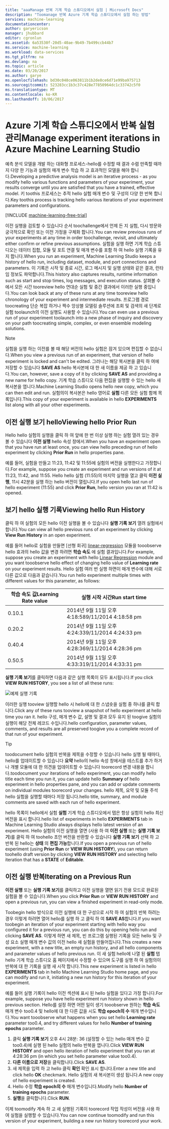 ```yaml
---
title: "aaaManage 반복 기계 학습 스튜디오에서 실험 | Microsoft Docs"
description: "Toomanage 반복 Azure 기계 학습 스튜디오에서 실험 하는 방법"
services: machine-learning
documentationcenter: 
author: garyericson
manager: jhubbard
editor: cgronlun
ms.assetid: 6a53530f-20d5-40ae-9b49-7b499ccb44b7
ms.service: machine-learning
ms.workload: data-services
ms.tgt_pltfrm: na
ms.devlang: na
ms.topic: article
ms.date: 03/20/2017
ms.author: garye
ms.openlocfilehash: bd30c048ce063811b1b2de8ce6d71e99ba975713
ms.sourcegitcommit: 523283cc1b3c37c428e77850964dc1c33742c5f0
ms.translationtype: MT
ms.contentlocale: ko-KR
ms.lasthandoff: 10/06/2017
---
```

# <a name="manage-experiment-iterations-in-azure-machine-learning-studio"></a><span data-ttu-id="3b613-103">Azure 기계 학습 스튜디오에서 반복 실험 관리</span><span class="sxs-lookup"><span data-stu-id="3b613-103">Manage experiment iterations in Azure Machine Learning Studio</span></span>
<span data-ttu-id="3b613-104">예측 분석 모델을 개발 하는 대화형 프로세스-hello를 수정할 때 결과 수렴 만족할 때까지 다양 한 기능과 실험의 매개 변수 학습 하 고 효과적인 모델을 해야 합니다.</span><span class="sxs-lookup"><span data-stu-id="3b613-104">Developing a predictive analysis model is an iterative process - as you modify hello various functions and parameters of your experiment, your results converge until you are satisfied that you have a trained, effective model.</span></span> <span data-ttu-id="3b613-105">키 toothis 프로세스는 추적 hello 실험 매개 변수 및 구성의 다양 한 반복 합니다.</span><span class="sxs-lookup"><span data-stu-id="3b613-105">Key toothis process is tracking hello various iterations of your experiment parameters and configurations.</span></span>

[!INCLUDE [machine-learning-free-trial](../../includes/machine-learning-free-trial.md)]

<span data-ttu-id="3b613-106">이전 실행을 검토할 수 있습니다 순서 toochallenge에서 언제 든 지 실험, 다시 방문와 궁극적으로 확인 또는 이전 가정을 구체화 합니다.</span><span class="sxs-lookup"><span data-stu-id="3b613-106">You can review previous runs of your experiments at any time in order toochallenge, revisit, and ultimately either confirm or refine previous assumptions.</span></span> <span data-ttu-id="3b613-107">실험을 실행 하면 기계 학습 스튜디오는 데이터 집합, 모듈 및 포트 연결 및 매개 변수를 포함 하 여 hello 실행 기록을 유지 합니다.</span><span class="sxs-lookup"><span data-stu-id="3b613-107">When you run an experiment, Machine Learning Studio keeps a history of hello run, including dataset, module, and port connections and parameters.</span></span> <span data-ttu-id="3b613-108">이 기록은 시작 및 종료 시간, 로그 메시지 및 실행 상태와 같은 결과, 런타임 정보도 파악합니다.</span><span class="sxs-lookup"><span data-stu-id="3b613-108">This history also captures results, runtime information such as start and stop times, log messages, and execution status.</span></span> <span data-ttu-id="3b613-109">살펴볼 수에서 모든 시간 tooreview hello 연대순 실험 및 중간 결과에서 이러한 실행 중입니다.</span><span class="sxs-lookup"><span data-stu-id="3b613-109">You can look back at any of these runs at any time tooreview hello chronology of your experiment and intermediate results.</span></span> <span data-ttu-id="3b613-110">프로그램 경로 toocreating 단순 복잡 하거나 짝수 앙상블 모델링 솔루션에 조회 및 검색의 새 단계로 실험 toolaunch의 이전 실행도 사용할 수 있습니다.</span><span class="sxs-lookup"><span data-stu-id="3b613-110">You can even use a previous run of your experiment toolaunch into a new phase of inquiry and discovery on your path toocreating simple, complex, or even ensemble modeling solutions.</span></span>

> [!NOTE]
> <span data-ttu-id="3b613-111">실험을 실행 하는 이전를 볼 때 해당 버전의 hello 실험은 잠겨 있으며 편집할 수 없습니다.</span><span class="sxs-lookup"><span data-stu-id="3b613-111">When you view a previous run of an experiment, that version of hello experiment is locked and can't be edited.</span></span> <span data-ttu-id="3b613-112">그러나는 해당 복사본을 클릭 하 여에 저장할 수 있습니다 **SAVE AS** hello 복사본에 대 한 새 이름을 제공 하 고 있습니다.</span><span class="sxs-lookup"><span data-stu-id="3b613-112">You can, however, save a copy of it by clicking **SAVE AS** and providing a new name for hello copy.</span></span> <span data-ttu-id="3b613-113">기계 학습 스튜디오 다음 편집을 실행할 수 있는 hello 새 복사본을 엽니다.</span><span class="sxs-lookup"><span data-stu-id="3b613-113">Machine Learning Studio opens hello new copy, which you can then edit and run.</span></span> <span data-ttu-id="3b613-114">실험의이 복사본은 hello 영어로 **실험** 다른 모든 실험 함께 목록입니다.</span><span class="sxs-lookup"><span data-stu-id="3b613-114">This copy of your experiment is available in hello **EXPERIMENTS** list along with all your other experiments.</span></span>
> 
> 

## <a name="viewing-hello-prior-run"></a><span data-ttu-id="3b613-115">이전 실행 보기 hello</span><span class="sxs-lookup"><span data-stu-id="3b613-115">Viewing hello Prior Run</span></span>
<span data-ttu-id="3b613-116">Hello hello 실험의 실행을 클릭 하 여 앞에 한 번 이상 실행 하는 실험 열려 있는 경우 볼 수 있습니다 **이전 실행** hello 속성 창에서.</span><span class="sxs-lookup"><span data-stu-id="3b613-116">When you have an experiment open that you have run at least once, you can view hello preceding run of hello experiment by clicking **Prior Run** in hello properties pane.</span></span>

<span data-ttu-id="3b613-117">예를 들어, 실험을 만들고 11:23, 11:42 및 11:55에 실험의 버전을 실행한다고 가정합니다.</span><span class="sxs-lookup"><span data-stu-id="3b613-117">For example, suppose you create an experiment and run versions of it at 11:23, 11:42, and 11:55.</span></span> <span data-ttu-id="3b613-118">Hello hello 실험 (11:55)의 마지막 실행을 열고 클릭 **이전 실행**, 11시 42분을 실행 하는 hello 버전이 열립니다.</span><span class="sxs-lookup"><span data-stu-id="3b613-118">If you open hello last run of hello experiment (11:55) and click **Prior Run**, hello version you ran at 11:42 is opened.</span></span>

## <a name="viewing-hello-run-history"></a><span data-ttu-id="3b613-119">보기 hello 실행 기록</span><span class="sxs-lookup"><span data-stu-id="3b613-119">Viewing hello Run History</span></span>
<span data-ttu-id="3b613-120">클릭 하 여 실험의 모든 hello 이전 실행을 볼 수 있습니다 **실행 기록 보기** 열려 실험에서 합니다.</span><span class="sxs-lookup"><span data-stu-id="3b613-120">You can view all hello previous runs of an experiment by clicking **View Run History** in an open experiment.</span></span>

<span data-ttu-id="3b613-121">예를 들어 hello로 실험을 만들면 [선형 회귀] [ linear-regression] 모듈을 tooobserve hello 효과의 hello 값을 변경 하려면 **학습 속도** 에 실험 결과입니다.</span><span class="sxs-lookup"><span data-stu-id="3b613-121">For example, suppose you create an experiment with hello [Linear Regression][linear-regression] module and you want tooobserve hello effect of changing hello value of **Learning rate** on your experiment results.</span></span> <span data-ttu-id="3b613-122">Hello 실험 여러 번 실행 하면이 매개 변수에 대해 서로 다른 값으로 다음과 같습니다.</span><span class="sxs-lookup"><span data-stu-id="3b613-122">You run hello experiment multiple times with different values for this parameter, as follows:</span></span>

| <span data-ttu-id="3b613-123">학습 속도 값</span><span class="sxs-lookup"><span data-stu-id="3b613-123">Learning Rate value</span></span> | <span data-ttu-id="3b613-124">실행 시작 시간</span><span class="sxs-lookup"><span data-stu-id="3b613-124">Run start time</span></span> |
| --- | --- |
| <span data-ttu-id="3b613-125">0.1</span><span class="sxs-lookup"><span data-stu-id="3b613-125">0.1</span></span> |<span data-ttu-id="3b613-126">2014년 9월 11일 오후 4:18:58</span><span class="sxs-lookup"><span data-stu-id="3b613-126">9/11/2014 4:18:58 pm</span></span> |
| <span data-ttu-id="3b613-127">0.2</span><span class="sxs-lookup"><span data-stu-id="3b613-127">0.2</span></span> |<span data-ttu-id="3b613-128">2014년 9월 11일 오후 4:24:33</span><span class="sxs-lookup"><span data-stu-id="3b613-128">9/11/2014 4:24:33 pm</span></span> |
| <span data-ttu-id="3b613-129">0.4</span><span class="sxs-lookup"><span data-stu-id="3b613-129">0.4</span></span> |<span data-ttu-id="3b613-130">2014년 9월 11일 오후 4:28:36</span><span class="sxs-lookup"><span data-stu-id="3b613-130">9/11/2014 4:28:36 pm</span></span> |
| <span data-ttu-id="3b613-131">0.5</span><span class="sxs-lookup"><span data-stu-id="3b613-131">0.5</span></span> |<span data-ttu-id="3b613-132">2014년 9월 11일 오후 4:33:31</span><span class="sxs-lookup"><span data-stu-id="3b613-132">9/11/2014 4:33:31 pm</span></span> |

<span data-ttu-id="3b613-133">**실행 기록 보기**를 클릭하면 다음과 같은 실행 목록이 모두 표시됩니다.</span><span class="sxs-lookup"><span data-stu-id="3b613-133">If you click **VIEW RUN HISTORY**, you see a list of all these runs:</span></span>

![예제 실행 기록][runhistory]

<span data-ttu-id="3b613-135">이러한 실행 tooview 실행할 hello 시 hello에 대 한 스냅숏을 실험 중 하나를 클릭 합니다.</span><span class="sxs-lookup"><span data-stu-id="3b613-135">Click any of these runs tooview a snapshot of hello experiment at hello time you ran it.</span></span> <span data-ttu-id="3b613-136">hello 구성, 매개 변수 값, 설명 및 결과 모두 유지 된 toogive 실험의 실행이 해당 전체 레코드 수입니다.</span><span class="sxs-lookup"><span data-stu-id="3b613-136">hello configuration, parameter values, comments, and results are all preserved toogive you a complete record of that run of your experiment.</span></span>

> [!TIP]
> <span data-ttu-id="3b613-137">toodocument hello 실험의 반복을 제목을 수정할 수 있습니다 hello 실행 될 때마다, hello를 업데이트할 수 있습니다 **요약** hello의 hello 속성 창에서을 테스트를 추가 하거나 개별 모듈에 대 한 의견을 업데이트할 수 있습니다 toorecord 변경 내용을 합니다.</span><span class="sxs-lookup"><span data-stu-id="3b613-137">toodocument your iterations of hello experiment, you can modify hello title each time you run it, you can update hello **Summary** of hello experiment in hello properties pane, and you can add or update comments on individual modules toorecord your changes.</span></span> <span data-ttu-id="3b613-138">hello 제목, 요약 및 모듈 주석 hello 실험을 실행할 때마다 저장 됩니다.</span><span class="sxs-lookup"><span data-stu-id="3b613-138">hello title, summary, and module comments are saved with each run of hello experiment.</span></span>
> 
> 

<span data-ttu-id="3b613-139">hello 목록이 hello에서 실험 **실험** 기계 학습 스튜디오에서 탭은 항상 실험의 hello 최신 버전을 표시 합니다.</span><span class="sxs-lookup"><span data-stu-id="3b613-139">hello list of experiments in hello **EXPERIMENTS** tab in Machine Learning Studio always displays hello latest version of an experiment.</span></span> <span data-ttu-id="3b613-140">Hello 실험의 이전 실행을 열면 (사용 하 여 **이전 실행** 또는 **실행 기록 보기**)를 클릭 하 여 toohello 초안 버전을 반환할 수 있습니다 **실행 기록 보기** 선택 하 고 반복 된 hello는 **상태** 의 **편집 가능**합니다.</span><span class="sxs-lookup"><span data-stu-id="3b613-140">If you open a previous run of hello experiment (using **Prior Run** or **VIEW RUN HISTORY**), you can return toohello draft version by clicking **VIEW RUN HISTORY** and selecting hello iteration that has a **STATE** of **Editable**.</span></span>

## <a name="iterating-on-a-previous-run"></a><span data-ttu-id="3b613-141">이전 실행 반복</span><span class="sxs-lookup"><span data-stu-id="3b613-141">Iterating on a Previous Run</span></span>
<span data-ttu-id="3b613-142">**이전 실행** 또는 **실행 기록 보기**를 클릭하고 이전 실행을 열면 읽기 전용 모드로 완료된 실험을 볼 수 있습니다.</span><span class="sxs-lookup"><span data-stu-id="3b613-142">When you click **Prior Run** or **VIEW RUN HISTORY** and open a previous run, you can view a finished experiment in read-only mode.</span></span>

<span data-ttu-id="3b613-143">Toobegin hello 방식으로 이전 실행에 대 한 구성으로 시작 하 여 실험의 반복 하려는 경우 이렇게 하려면 열어 hello를 실행 하 고 클릭 하 여 **SAVE AS**합니다.</span><span class="sxs-lookup"><span data-stu-id="3b613-143">If you want toobegin an iteration of your experiment starting with hello way you configured it for a previous run, you can do this by opening hello run and clicking **SAVE AS**.</span></span> <span data-ttu-id="3b613-144">이렇게 하면 새 제목, 빈 프로그램 실행된 기록을 모든 hello 및 구성 요소 실행 매개 변수 값의 이전 hello 새 실험을 만들어집니다.</span><span class="sxs-lookup"><span data-stu-id="3b613-144">This creates a new experiment, with a new title, an empty run history, and all hello components and parameter values of hello previous run.</span></span> <span data-ttu-id="3b613-145">이 새 실험 hello에 나열 된 **실험** 탭 hello 기계 학습 스튜디오 홈 페이지에서 수정할 수 있으며 도구를 실행 하 여 실험의이 반복에 대 한 기록을 실행 새 시작 합니다.</span><span class="sxs-lookup"><span data-stu-id="3b613-145">This new experiment is listed in hello **EXPERIMENTS** tab in hello Machine Learning Studio home page, and you can modify and run it, initiating a new run history for this iteration of your experiment.</span></span> 

<span data-ttu-id="3b613-146">예를 들어 실행 기록이 hello 이전 섹션에 표시 된 hello 실험을 있다고 가정 합니다.</span><span class="sxs-lookup"><span data-stu-id="3b613-146">For example, suppose you have hello experiment run history shown in hello previous section.</span></span> <span data-ttu-id="3b613-147">Hello를 설정 하면 어떤 일이 생기 tooobserve 원하는 **학습 속도** 매개 변수 too0.4 및 hello에 대 한 다른 값을 시도 **학습 epoch의 수** 매개 변수입니다.</span><span class="sxs-lookup"><span data-stu-id="3b613-147">You want tooobserve what happens when you set hello **Learning rate** parameter too0.4, and try different values for hello **Number of training epochs** parameter.</span></span>

1. <span data-ttu-id="3b613-148">클릭 **실행 기록 보기** 오후 4시 28분: 36 (설정할 수 있는 hello 매개 변수 값 too0.4)에 실행 된 hello 실험의 hello 반복을 엽니다.</span><span class="sxs-lookup"><span data-stu-id="3b613-148">Click **VIEW RUN HISTORY** and open hello iteration of hello experiment that you ran at 4:28:36 pm (in which you set hello parameter value too0.4).</span></span>
2. <span data-ttu-id="3b613-149">**다른 이름으로 저장**을 클릭합니다.</span><span class="sxs-lookup"><span data-stu-id="3b613-149">Click **SAVE AS**.</span></span>
3. <span data-ttu-id="3b613-150">새 제목을 입력 하 고 hello 클릭 **확인** 확인 표시 합니다.</span><span class="sxs-lookup"><span data-stu-id="3b613-150">Enter a new title and click hello **OK** checkmark.</span></span> <span data-ttu-id="3b613-151">Hello 실험의 새 복사본이 생성 됩니다.</span><span class="sxs-lookup"><span data-stu-id="3b613-151">A new copy of hello experiment is created.</span></span>
4. <span data-ttu-id="3b613-152">Hello 수정 **학습 epoch의 수** 매개 변수입니다.</span><span class="sxs-lookup"><span data-stu-id="3b613-152">Modify hello **Number of training epochs** parameter.</span></span>
5. <span data-ttu-id="3b613-153">**실행**을 클릭합니다.</span><span class="sxs-lookup"><span data-stu-id="3b613-153">Click **RUN**.</span></span>

<span data-ttu-id="3b613-154">이제 toomodify 계속 하 고 새 실행된 기록이 toorecord 작업 작성이 버전을 사용 하 여 실험을 실행할 수 있습니다.</span><span class="sxs-lookup"><span data-stu-id="3b613-154">You can now continue toomodify and run this version of your experiment, building a new run history toorecord your work.</span></span>

<!-- Images -->
[runhistory]:./media/machine-learning-manage-experiment-iterations/viewrunhistory.jpg


<!-- Module References -->
[linear-regression]: https://msdn.microsoft.com/library/azure/31960a6f-789b-4cf7-88d6-2e1152c0bd1a/

